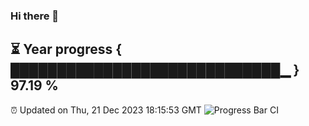 ### Hi there 👋
⏳ Year progress { █████████████████████████████▁ } 97.19 %
---
⏰ Updated on Thu, 21 Dec 2023 18:15:53 GMT
![Progress Bar CI](https://github.com/liununu/liununu/workflows/Progress%20Bar%20CI/badge.svg)
